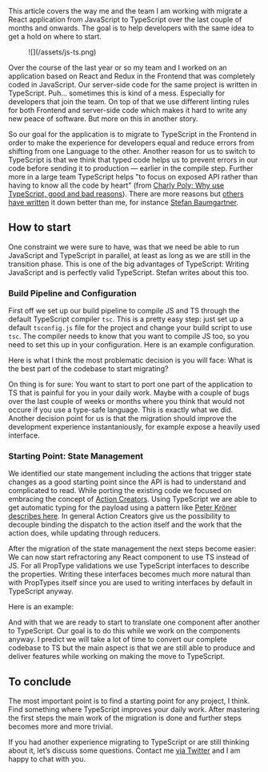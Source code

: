 <div class="post__intro" markdown="1">
This article covers the way me and the team I am working with migrate a React application from JavaScript to TypeScript over the last couple of months and onwards. The goal is to help developers with the same idea to get a hold on where to start.
</div>

<figure class="image image--block" markdown="1">
  ![](/assets/js-ts.png)
</figure>

Over the course of the last year or so my team and I worked on an application based on React and Redux in the Frontend that was completely coded in JavaScript. Our server-side code for the same project is written in TypeScript. Puh… sometimes this is kind of a mess. Especially for developers that join the team.
On top of that we use different linting rules for both Frontend and server-side code which makes it hard to write any new peace of software. But more on this in another story.

So our goal for the application is to migrate to TypeScript in the Frontend in order to make the experience for developers equal and reduce errors from shifting from one Language to the other.
Another reason for us to switch to TypeScript is that we think that typed code helps us to prevent errors in our code before sending it to production — earlier in the compile step. Further more in a large team TypeScript helps &quot;to focus on exposed API rather than having to know all the code by heart&quot; (from [Charly Poly; Why use TypeScript, good and bad reasons](https://itnext.io/why-use-typescript-good-and-bad-reasons-ccd807b292fb)).
There are more reasons but [others](https://medium.com/@jtomaszewski/why-typescript-is-the-best-way-to-write-front-end-in-2019-feb855f9b164) [have written](https://itnext.io/why-use-typescript-good-and-bad-reasons-ccd807b292fb) it down better than me, for instance [Stefan Baumgartner](https://fettblog.eu/why-i-use-typescript/).

## How to start

One constraint we were sure to have, was that we need be able to run JavaScript and TypeScript in parallel, at least as long as we are still in the transition phase. This is one of the big advantages of TypeScript: Writing JavaScript and is perfectly valid TypeScript. Stefan writes about this too.

### Build Pipeline and Configuration

First off we set up our build pipeline to compile JS and TS through the default TypeScript compiler `tsc`.
This is a pretty easy step: just set up a default `tsconfig.js` file for the project and change your build script to use `tsc`.
The compiler needs to know that you want to compile JS too, so you need to set this up in your configuration. Here is an example configuration.

<script src="https://gist.github.com/drublic/ce264fd626c5eb0bb5443e4fbfc9bc4a.js"></script>

Here is what I think the most problematic decision is you will face: What is the best part of the codebase to start migrating?

On thing is for sure: You want to start to port one part of the application to TS that is painful for you in your daily work. Maybe with a couple of bugs over the last couple of weeks or months where you think that would not occure if you use a type-safe language. This is exactly what we did.
Another decision point for us is that the migration should improve the development experience instantaniously, for example expose a heavily used interface.

### Starting Point: State Management

We identified our state mangement including the actions that trigger state changes as a good starting point since the API is had to understand and complicated to read.
While porting the existing code we focused on embracing the concept of [Action Creators](https://read.reduxbook.com/markdown/part1/04-action-creators.html). Using TypeScript we are able to get automatic typing for the payload using a pattern like [Peter Kröner describes here](https://twitter.com/sir_pepe/status/1158761695235518470). In general Action Creators give us the possibility to decouple binding the dispatch to the action itself and the work that the action does, while updating through reducers.

After the migration of the state management the next steps become easier: We can now start refractoring any React component to use TS instead of JS. For all PropType validations we use TypeScript interfaces to describe the properties. Writing these interfaces becomes much more natural than with PropTypes itself since you are used to writing interfaces by default in TypeScript anyway.

Here is an example:

<script src="https://gist.github.com/drublic/e3c86a8f4850287884723d58f7ac981b.js"></script>

And with that we are ready to start to translate one component after another to TypeScript.
Our goal is to do this while we work on the components anyway. I predict we will take a lot of time to convert our complete codebase to TS but the main aspect is that we are still able to produce and deliver features while working on making the move to TypeScript.

## To conclude

The most important point is to find a starting point for any project, I think. Find something where TypeScript improves your daily work. After mastering the first steps the main work of the migration is done and further steps becomes more and more trivial.

If you had another experience migrating to TypeScript or are still thinking about it, let’s discuss some questions. Contact me [via Twitter](https://twitter.com/drublic) and I am happy to chat with you.
